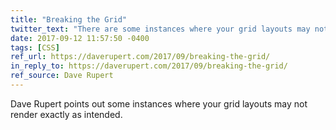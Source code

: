 ```yaml
---
title: "Breaking the Grid"
twitter_text: "There are some instances where your grid layouts may not render exactly as intended. @davatron5000 explains:"
date: 2017-09-12 11:57:50 -0400
tags: [CSS]
ref_url: https://daverupert.com/2017/09/breaking-the-grid/
in_reply_to: https://daverupert.com/2017/09/breaking-the-grid/
ref_source: Dave Rupert
---
```


Dave Rupert points out some instances where your grid layouts may not render exactly as intended.
